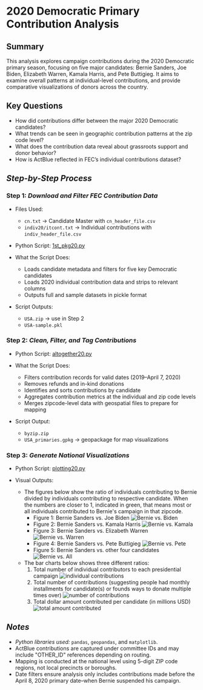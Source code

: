 # 2020 Democratic Primary Contribution Analysis

## Summary

This analysis explores campaign contributions during the 2020 Democratic primary season, focusing on five major candidates: Bernie Sanders, Joe Biden, Elizabeth Warren, Kamala Harris, and Pete Buttigieg. It aims to examine overall patterns at individual-level contributions, and provide comparative visualizations of donors across the country.

## Key Questions

* How did contributions differ between the major 2020 Democratic candidates?
* What trends can be seen in geographic contribution patterns at the zip code level?
* What does the contribution data reveal about grassroots support and donor behavior?
* How is ActBlue reflected in FEC’s individual contributions dataset?

## *Step-by-Step Process*

### Step 1: *Download and Filter FEC Contribution Data*

* Files Used:
  * `cn.txt`  → Candidate Master with `cn_header_file.csv`
  * `indiv20/itcont.txt` → Individual contributions with `indiv_header_file.csv`

* Python Script: [1st_pkg20.py](1st_pkg20.py)

* What the Script Does:
  * Loads candidate metadata and filters for five key Democratic candidates
  * Loads 2020 individual contribution data and strips to relevant columns
  * Outputs full and sample datasets in pickle format

* Script Outputs:
  * `USA.zip` → use in Step 2
  * `USA-sample.pkl`

### Step 2: *Clean, Filter, and Tag Contributions*

* Python Script: [altogether20.py](altogether20.py)

* What the Script Does:
  * Filters contribution records for valid dates (2019–April 7, 2020)
  * Removes refunds and in-kind donations
  * Identifies and sorts contributions by candidate
  * Aggregates contribution metrics at the individual and zip code levels
  * Merges zipcode-level data with geospatial files to prepare for mapping

* Script Output:
  * `byzip.zip`
  * `USA_primaries.gpkg` → geopackage for map visualizations

### Step 3: *Generate National Visualizations*

* Python Script: [plotting20.py](plotting20.py)

* Visual Outputs:
  * The figures below show the ratio of individuals contributing to Bernie divided by individuals contributing to respective candidate. When the numbers are closer to 1, indicated in green, that means most or all individuals contributed to Bernie's campaign in that zipcode.
    * Figure 1: Bernie Sanders vs. Joe Biden
     ![Bernie vs. Biden](Images/2020_Dem_PrimariesBB.png)
    * Figure 2: Bernie Sanders vs. Kamala Harris
     ![Bernie vs. Kamala](Images/2020_Dem_PrimariesBK.png)
    * Figure 3: Bernie Sanders vs. Elizabeth Warren
     ![Bernie vs. Warren](Images/2020_Dem_PrimariesBW.png)
    * Figure 4: Bernie Sanders vs. Pete Buttigieg
     ![Bernie vs. Pete](Images/2020_Dem_PrimariesPB.png)
    * Figure 5: Bernie Sanders vs. other four candidates
     ![Bernie vs. All](Images/2020_Dem_Primariesall.png)
  * The bar charts below shows three different ratios:
    1. Total number of individual contributors to each presidential campaign
    ![individual contributions](Images/fig_indi.png)
    1. Total number of contributions (suggesting people had monthly installments for candidate(s) or founds ways to donate multiple times over)
    ![number of contributions](Images/fig_count.png)
    1. Total dollar amount contributed per candidate (in millions USD)
    ![total amount contributed](Images/fig_amt.png)

## *Notes*

* *Python libraries used:* `pandas`, `geopandas`, and `matplotlib`.
* ActBlue contributions are captured under committee IDs and may include "OTHER_ID" references depending on routing.
* Mapping is conducted at the national level using 5-digit ZIP code regions, not local precincts or boroughs.
* Date filters ensure analysis only includes contributions made before the April 8, 2020 primary date–when Bernie suspended his campaign.
